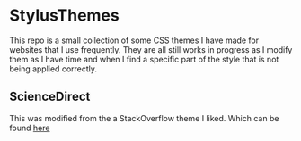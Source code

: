 # StylusThemes
This repo is a small collection of some CSS themes I have made for websites that I use frequently. They are all still works in progress as I modify them as I have time and when I find a specific part of the style that is not being applied correctly.


## ScienceDirect

This was modified from the a StackOverflow theme I liked. Which can be found [here](https://github.com/StylishThemes/StackOverflow-Dark)
